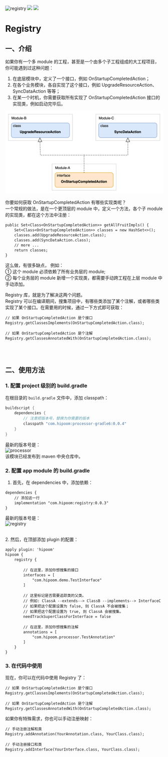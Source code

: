 ![registry](https://img.shields.io/maven-central/v/com.hipoom/registry)    ![](https://img.shields.io/github/last-commit/hipoom/registry?color=blue)     ![](https://img.shields.io/github/license/hipoom/registry)




# Registry

## 一、介绍
如果你有一个多 module 的工程，甚至是一个由多个子工程组成的大工程项目，你可能遇到过这种问题：
1. 在底层模块中，定义了一个接口，例如 OnStartupCompletedAction；
2. 在各个业务模块，各自实现了这个接口，例如 UpgradeResourceAction、SyncDataAction 等等；
3. 在某一个时机，你需要获取所有实现了 OnStartupCompletedAction 接口的实现类，例如启动完毕后。

![](./doc-resources/case.jpg)

你要如何获取 OnStartupCompletedAction 有哪些实现类呢？  
一个常规的做法，是在一个更顶层的 module 中，定义一个方法，各个子 module 的实现类，都在这个方法中注册：
```
public Set<Class<OnStartupCompletedAction>> getAllFruitImpls() {
    Set<Class<OnStartupCompletedAction>> classes = new HashSet<>();
    classes.add(UpgradeResourceAction.class);
    classes.add(SyncDataAction.class);
    // more ...
    return classes;
}
```

这么做，有很多缺点， 例如：  
① 这个 module 必须依赖了所有业务层的 module;  
② 每个业务层的 module 新增一个实现类，都需要手动跨工程在上层 module 中手动添加。  

Registry 库，就是为了解决这两个问题。  
Registry 可以在编译期间，搜集项目中，有哪些类添加了某个注解，或者哪些类实现了某个接口。在需要用的时候，通过一下方式即可获取：
```
// 如果 OnStartupCompletedAction 是个接口
Registry.getClassesImplements(OnStartupCompletedAction.class);

// 如果 OnStartupCompletedAction 是个注解
Registry.getClassesAnnotatedWith(OnStartupCompletedAction.class);
```
<br/>
<br/>

## 二、使用方法

### 1. 配置 project 级别的 build.gradle
在根目录的 `build.gradle` 文件中，添加 classpath：  
```groovy
buildscript {
    dependencies {
        // 注意把版本号，替换为你需要的版本
        classpath "com.hipoom:processor-gradle6:0.0.4"
    }
}
```
最新的版本号是：  
![processor](https://img.shields.io/maven-central/v/com.hipoom/processor-gradle6)  
该模块已经发布到 maven 中央仓库中。


### 2. 配置 app module 的 build.gradle
1. 首先，在 dependencies 中，添加依赖：

```
dependencies {
    // 添加这一行
    implementation "com.hipoom:registry:0.0.3"
}
```
最新的版本号是：  
![registry](https://img.shields.io/maven-central/v/com.hipoom/registry) 

<br/>
2. 然后，在顶部添加 plugin 的配置：

```
apply plugin: 'hipoom'
hipoom {
    registry {
        
        // 在这里，添加你想搜集的接口
        interfaces = [
            "com.hipoom.demo.TestInterface"
        ]

        // 这里标记是否需要追踪类的父类。 
        // 例如: ClassA --extends--> ClassB --implements--> InterfaceC
        // 如果把这个配置设置为 false, 则 ClassA 不会被搜集；
        // 如果把这个配置设置为 true, 则 ClassA 会被搜集。
        needTrackSuperClassForInterface = false

        // 在这里，添加你想搜集的注解
        annotations = [
            "com.hipoom.processor.TestAnnotation"
        ]
    }
}
```

### 3. 在代码中使用
现在，你可以在代码中使用 Registry 了：
```
// 如果 OnStartupCompletedAction 是个接口
Registry.getClassesImplements(OnStartupCompletedAction.class);

// 如果 OnStartupCompletedAction 是个注解
Registry.getClassesAnnotatedWith(OnStartupCompletedAction.class);
```

如果你有特殊需求，你也可以手动注册映射：
```
// 手动注册注解和类
Registry.addAnnotation(YourAnnotation.class, YourClass.class);

// 手动注册接口和类
Registry.addInterface(YourInterface.class, YourClass.class);
```

